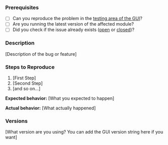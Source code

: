 ### Prerequisites

* [ ] Can you reproduce the problem in the [testing area of the GUI](http://westpaccxteam.github.io/GUI-source/)?
* [ ] Are you running the latest version of the affected module?
* [ ] Did you check if the issue already exists ([open](https://github.com/WestpacCXTeam/GUI-source/issues) or
	[closed](https://github.com/WestpacCXTeam/GUI-source/issues?q=is%3Aissue+is%3Aclosed))?

### Description

[Description of the bug or feature]

### Steps to Reproduce

1. [First Step]
2. [Second Step]
3. [and so on...]

**Expected behavior:**
[What you expected to happen]

**Actual behavior:**
[What actually happened]

### Versions

[What version are you using? You can add the GUI version string here if you want]